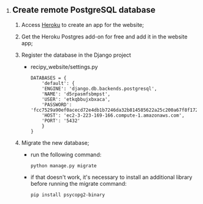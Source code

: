 1. ## Create remote PostgreSQL database

    1. Access [Heroku](https://dashboard.heroku.com/login) to create an app for the website;

    2. Get the Heroku Postgres add-on for free and add it in the website app;

    3. Register the database in the Django project
        - recipy_website/settings.py

            ```
            DATABASES = {
                'default': {
                'ENGINE': 'django.db.backends.postgresql',
                'NAME': 'd5rpasmfsbmpst',
                'USER': 'etkqbbujxbxaca',
                'PASSWORD': 'fcc7529a90ef0acecd72e4db1b7246da32b814585622a25c200a67f8f1729aa0',
                'HOST': 'ec2-3-223-169-166.compute-1.amazonaws.com',
                'PORT': '5432'
                }
            }
            ```

    4. Migrate the new database;
        - run the following command:
            ```
            python manage.py migrate
            ```
        
        - if that doesn't work, it's necessary to install an additional library before running the migrate command:
            ```
            pip install psycopg2-binary
            ```